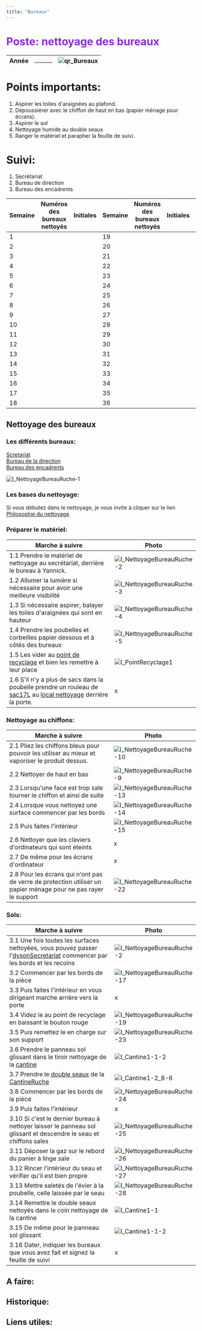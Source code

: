 ```yaml
---
title: "Bureaux"
---
```


<span style="color:BlueViolet">

# Poste: nettoyage des bureaux

</span>

<div align="right">

| Année |...........|![qr_Bureaux](/notes/pieces_jointes/images/i_codeBarres/i_codeQR/qr_Bureaux.jpg)|
|---|---|---|

</div>

# Points importants:
1. Aspirer les toiles d'araignées au plafond. 
2. Dépoussiérer avec le chiffon de haut en bas (papier ménage pour écrans).
3. Aspirer le sol
4. Nettoyage humide au double seaux
5. Ranger le matériel et parapher la feuille de suivi.

# Suivi:

1. Secrétariat
2. Bureau de direction
3. Bureau des encadrents

<div align="center">

|Semaine|Numéros des bureaux nettoyés|Initiales|Semaine|Numéros des bureaux nettoyés|Initiales|Semaine|Numéros véhicules|Initiales|
|---|---|---|---|---|---|---|---|---|
|1|||19|||37|||
|2|||20|||38|||
|3|||21|||39|||
|4|||22|||40|||
|5|||23|||41|||
|6|||24|||42|||
|7|||25|||43|||
|8|||26|||44|||
|9|||27|||45|||
|10|||28|||46|||
|11|||29|||47|||
|12|||30|||48|||
|13|||31|||49|||
|14|||32|||50|||
|15|||33|||51|||
|16|||34|||52|||
|17|||35|||53|||
|18|||36||||||

</div>

## Nettoyage des bureaux
### Les différents bureaux:
[Scretariat](notes/zones/SecretariatRuche.md)\
[Bureau de la direction](/notes/zones/BureauDirectionRuche.md)\
[Bureau des encadrents](notes/zones/BureauEncadrentsRuche.md)

![I_NettoyageBureauRuche-1](/notes/pieces_jointes/images/i_nettoyage/i_bureauxRuche/I_NettoyageBureauRuche-1.jpg)
### Les bases du nettoyage:
Si vous débutez dans le nettoyage, je vous invite à cliquer sur le lien [Philosophie du nettoyage](/notes/nettoyage/philosophieNettoyage.md)
### Préparer le matériel:
| Marche à suivre | Photo |
|---|---|
|1.1 Prendre le matériel de nettoyage au secrétariat, derrière le bureau à Yannick.|![I_NettoyageBureauRuche-2](/notes/pieces_jointes/images/i_nettoyage/i_bureauxRuche/I_NettoyageBureauRuche-2.jpg)|
|1.2 Allumer la lumière si nécessaire pour avoir une meilleure visibilité|![I_NettoyageBureauRuche-3](/notes/pieces_jointes/images/i_nettoyage/i_bureauxRuche/I_NettoyageBureauRuche-3.jpg)|
|1.3 Si nécessaire aspirer, balayer les toiles d'araignées qui sont en hauteur|![I_NettoyageBureauRuche-4](/notes/pieces_jointes/images/i_nettoyage/i_bureauxRuche/I_NettoyageBureauRuche-4.jpg)|
|1.4 Prendre les poubelles et corbeilles papier dessous et à côtés des bureaux|![I_NettoyageBureauRuche-5](/notes/pieces_jointes/images/i_nettoyage/i_bureauxRuche/I_NettoyageBureauRuche-5.jpg)|
|1.5 Les vider au [point de recyclage](notes/zones/PointRecyclageRuche.md) et bien les remettre à leur place|![I_PointRecyclage1](/notes/pieces_jointes/images/i_gestionMatieres/i_pointRecyclage/I_PointRecyclage1.jpg)|
|1.6 S'il n'y a plus de sacs dans la poubelle prendre un rouleau de [sac17L](/notes/equipements/sac17L.md) au [local  nettoyage](notes/zones/LocalNettoyage.md) derrière la porte.|x|
### Nettoyage au chiffons:
| Marche à suivre | Photo |
|---|---|
|2.1 Pliez les chiffons bleus pour pouvoir les utiliser au mieux et vaporiser le produit dessus.|![I_NettoyageBureauRuche-10](/notes/pieces_jointes/images/i_nettoyage/i_bureauxRuche/I_NettoyageBureauRuche-10.jpg)|
|2.2 Nettoyer de haut en bas|![I_NettoyageBureauRuche-9](/notes/pieces_jointes/images/i_nettoyage/i_bureauxRuche/I_NettoyageBureauRuche-9.jpg)|
|2.3 Lorsqu'une face est trop sale tourner le chiffon et ainsi de suite|![I_NettoyageBureauRuche-13](/notes/pieces_jointes/images/i_nettoyage/i_bureauxRuche/I_NettoyageBureauRuche-13.jpg)|
|2.4 Lorsque vous nettoyez une surface commencer par les bords|![I_NettoyageBureauRuche-14](/notes/pieces_jointes/images/i_nettoyage/i_bureauxRuche/I_NettoyageBureauRuche-14.jpg)|
|2.5 Puis faites l'intérieur|![I_NettoyageBureauRuche-15](/notes/pieces_jointes/images/i_nettoyage/i_bureauxRuche/I_NettoyageBureauRuche-15.jpg)|
|2.6 Nettoyer que les claviers d'ordinateurs qui sont éteints|x|
|2.7 De même pour les écrans d'ordinateur|x|
|2.8 Pour les écrans qui n'ont pas de verre de protection utiliser un papier ménage pour ne pas rayer le support|![I_NettoyageBureauRuche-22](/notes/pieces_jointes/images/i_nettoyage/i_bureauxRuche/I_NettoyageBureauRuche-22.jpg)|
### Sols:
| Marche à suivre | Photo |
|---|---|
|3.1 Une fois toutes les surfaces nettoyées, vous pouvez passer l'[dysonSecretariat](/notes/equipements/dysonSecretariat.md) commencer par les bords et les recoins|![I_NettoyageBureauRuche-2](/notes/pieces_jointes/images/i_nettoyage/i_bureauxRuche/I_NettoyageBureauRuche-2.jpg)|
|3.2 Commencer par les bords de la pièce|![I_NettoyageBureauRuche-17](/notes/pieces_jointes/images/i_nettoyage/i_bureauxRuche/I_NettoyageBureauRuche-17.jpg)|
|3.3 Puis faites l'intérieur en vous dirigeant marche arrière vers la porte|x|
|3.4 Videz le au point de recyclage en baissant le bouton rouge|![I_NettoyageBureauRuche-19](/notes/pieces_jointes/images/i_nettoyage/i_bureauxRuche/I_NettoyageBureauRuche-19.jpg)|
|3.5 Puis remettez le en charge sur son support|![I_NettoyageBureauRuche-23](/notes/pieces_jointes/images/i_nettoyage/i_bureauxRuche/I_NettoyageBureauRuche-23.jpg)|
|3.6 Prendre le panneau sol glissant dans le tiroir nettoyage de la [cantine](notes/zones/CantineRuche.md)|![I_Cantine1-1-2](/notes/pieces_jointes/images/i_nettoyage/i_cantine/I_Cantine1-1-2.jpg)|
|3.7 Prendre le [double seaux](/notes/formation/P_NettoyageDoubleSeaux.md) de la [CantineRuche](notes/zones/CantineRuche.md)|![I_Cantine1-2_8-6](/notes/pieces_jointes/images/i_nettoyage/i_cantine/I_Cantine1-2_8-6.jpg)|
|3.8 Commencer par les bords de la pièce|![I_NettoyageBureauRuche-24](/notes/pieces_jointes/images/i_nettoyage/i_bureauxRuche/I_NettoyageBureauRuche-24.jpg)|
|3.9 Puis faites l'intérieur|x|
|3.10 Si c'est le dernier bureau à nettoyer laisser le panneau sol glissant et descendre le seau et chiffons sales|![I_NettoyageBureauRuche-25](/notes/pieces_jointes/images/i_nettoyage/i_bureauxRuche/I_NettoyageBureauRuche-25.jpg)|
|3.11 Déposer la gaz sur le rebord du panier à linge sale|![I_NettoyageBureauRuche-26](/notes/pieces_jointes/images/i_nettoyage/i_bureauxRuche/I_NettoyageBureauRuche-26.jpg)|
|3.12  Rincer l'intérieur du seau et vérifier qu'il est bien propre|![I_NettoyageBureauRuche-27](/notes/pieces_jointes/images/i_nettoyage/i_bureauxRuche/I_NettoyageBureauRuche-27.jpg)|
|3.13  Mettre saletés de l'évier à la poubelle, celle laissée par le seau|![I_NettoyageBureauRuche-28](/notes/pieces_jointes/images/i_nettoyage/i_bureauxRuche/I_NettoyageBureauRuche-28.jpg)|
|3.14  Remettre le double seaux nettoyés dans le coin nettoyage de la cantine|![I_Cantine1-1](/notes/pieces_jointes/images/i_nettoyage/i_cantine/I_Cantine1-1.jpg)|
|3.15 De même pour le panneau sol glissant|![I_Cantine1-1-2](/notes/pieces_jointes/images/i_nettoyage/i_cantine/I_Cantine1-1-2.jpg)|
|3.16 Dater, indiquer les bureaux que vous avez fait et signez la feuille de suivi|x|
## A faire: 

## Historique:

## Liens utiles:


